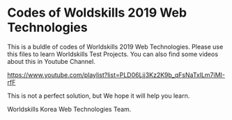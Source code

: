 # Codes of Woldskills 2019 Web Technologies
This is a buldle of codes of Worldskills 2019 Web Technologies.
Please use this files to learn Worldskills Test Projects. 
You can also find some videos about this in Youtube Channel.

https://www.youtube.com/playlist?list=PLD06Ljj3Kz2K9b_qFsNaTxlLm7iMI-rfF

This is not a perfect solution, but We hope it will help you learn.

Worldskills Korea Web Technologies Team. 
